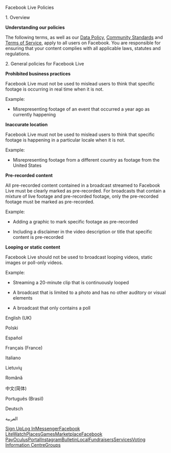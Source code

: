 Facebook Live Policies

1\. Overview

**Understanding our policies**

The following terms, as well as our [Data Policy](https://www.facebook.com/about/privacy/), [Community Standards](https://www.facebook.com/communitystandards/) and [Terms of Service](https://www.facebook.com/legal/terms), apply to all users on Facebook. You are responsible for ensuring that your content complies with all applicable laws, statutes and regulations.

2\. General policies for Facebook Live

**Prohibited business practices**

Facebook Live must not be used to mislead users to think that specific footage is occurring in real time when it is not.

Example:

*   Misrepresenting footage of an event that occurred a year ago as currently happening

**Inaccurate location**

Facebook Live must not be used to mislead users to think that specific footage is happening in a particular locale when it is not.

Example:

*   Misrepresenting footage from a different country as footage from the United States

**Pre-recorded content**

All pre-recorded content contained in a broadcast streamed to Facebook Live must be clearly marked as pre-recorded. For broadcasts that contain a mixture of live footage and pre-recorded footage, only the pre-recorded footage must be marked as pre-recorded.

Example:

*   Adding a graphic to mark specific footage as pre-recorded

*   Including a disclaimer in the video description or title that specific content is pre-recorded

**Looping or static content**

Facebook Live should not be used to broadcast looping videos, static images or poll-only videos.

Example:

*   Streaming a 20-minute clip that is continuously looped

*   A broadcast that is limited to a photo and has no other auditory or visual elements

*   A broadcast that only contains a poll

English (UK)

Polski

Español

Français (France)

Italiano

Lietuvių

Română

中文(简体)

Português (Brasil)

Deutsch

العربية

[Sign Up](https://www.facebook.com/reg/)[Log In](https://www.facebook.com/login/)[Messenger](https://l.facebook.com/l.php?u=https%3A%2F%2Fmessenger.com%2F&h=AT0JsAvnUyMg6gFu86Ep3tF3WgXHlz0826yxBKpCFKz2QDTLPw-8rWIDJ9kkCtcttEDFr9umfRdjwerd0GkpGzub4kL2aq9N_RWrQ5BKDtxI_HZit3FVFLzuoNU-npaFm0pAbLb1FI3A813V0h6cdX9KFlpng-PjFEW0eg)[Facebook Lite](https://www.facebook.com/lite/)[Watch](https://en-gb.facebook.com/watch/)[Places](https://www.facebook.com/places/)[Games](https://www.facebook.com/games/)[Marketplace](https://www.facebook.com/marketplace/)[Facebook Pay](https://pay.facebook.com/)[Oculus](https://l.facebook.com/l.php?u=https%3A%2F%2Fwww.oculus.com%2F&h=AT0JsAvnUyMg6gFu86Ep3tF3WgXHlz0826yxBKpCFKz2QDTLPw-8rWIDJ9kkCtcttEDFr9umfRdjwerd0GkpGzub4kL2aq9N_RWrQ5BKDtxI_HZit3FVFLzuoNU-npaFm0pAbLb1FI3A813V0h6cdX9KFlpng-PjFEW0eg)[Portal](https://portal.facebook.com/)[Instagram](https://l.facebook.com/l.php?u=https%3A%2F%2Fwww.instagram.com%2F&h=AT0JsAvnUyMg6gFu86Ep3tF3WgXHlz0826yxBKpCFKz2QDTLPw-8rWIDJ9kkCtcttEDFr9umfRdjwerd0GkpGzub4kL2aq9N_RWrQ5BKDtxI_HZit3FVFLzuoNU-npaFm0pAbLb1FI3A813V0h6cdX9KFlpng-PjFEW0eg)[Bulletin](https://www.bulletin.com/)[Local](https://www.facebook.com/local/lists/245019872666104/)[Fundraisers](https://www.facebook.com/fundraisers/)[Services](https://www.facebook.com/biz/directory/)[Voting Information Centre](https://www.facebook.com/votinginformationcenter/?entry_point=c2l0ZQ%3D%3D)[Groups](https://www.facebook.com/groups/explore/)